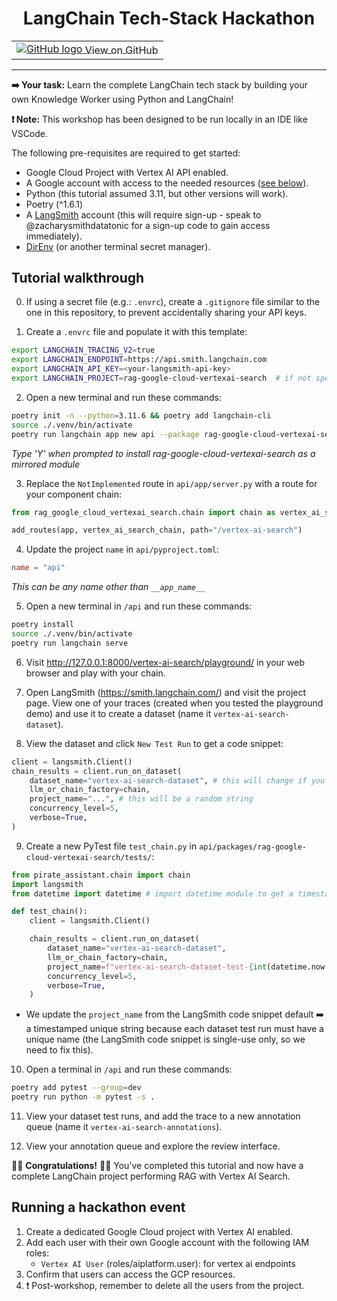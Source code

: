 <h1 align="center"> LangChain Tech-Stack Hackathon</h1>
<table align="center">
    <td>
        <a href="https://github.com/teamdatatonic/gen-ai-hackathon/blob/main/langchain-tech-stack-hackathon/">
            <img src="https://cloud.google.com/ml-engine/images/github-logo-32px.png" alt="GitHub logo">
            <span style="vertical-align: middle;">View on GitHub</span>
        </a>
    </td>
</table>
<hr>

**➡️ Your task:** Learn the complete LangChain tech stack by building your own Knowledge Worker using Python and LangChain!

**❗ Note:** This workshop has been designed to be run locally in an IDE like VSCode.

The following pre-requisites are required to get started:

- Google Cloud Project with Vertex AI API enabled.
- A Google account with access to the needed resources ([see below](#running-a-hackathon-event)).
- Python (this tutorial assumed 3.11, but other versions will work).
- Poetry (^1.6.1)
- A [LangSmith](https://smith.langchain.com/) account (this will require sign-up - speak to @zacharysmithdatatonic for a sign-up code to gain access immediately).
- [DirEnv](https://direnv.net/) (or another terminal secret manager).

## Tutorial walkthrough

0. If using a secret file (e.g.: `.envrc`), create a `.gitignore` file similar to the one in this repository, to prevent accidentally sharing your API keys.

1. Create a `.envrc` file and populate it with this template:

```bash
export LANGCHAIN_TRACING_V2=true
export LANGCHAIN_ENDPOINT=https://api.smith.langchain.com
export LANGCHAIN_API_KEY=<your-langsmith-api-key>
export LANGCHAIN_PROJECT=rag-google-cloud-vertexai-search  # if not specified, defaults to "default"
```

2. Open a new terminal and run these commands:

```bash
poetry init -n --python=3.11.6 && poetry add langchain-cli
source ./.venv/bin/activate
poetry run langchain app new api --package rag-google-cloud-vertexai-search
```

_Type 'Y' when prompted to install rag-google-cloud-vertexai-search as a mirrored module_

3. Replace the `NotImplemented` route in `api/app/server.py` with a route for your component chain:

```python
from rag_google_cloud_vertexai_search.chain import chain as vertex_ai_search_chain

add_routes(app, vertex_ai_search_chain, path="/vertex-ai-search")
```

4. Update the project `name` in `api/pyproject.toml`:
```toml
name = "api"
```

_This can be any name other than `__app_name__`_

5. Open a new terminal in `/api` and run these commands:

```bash
poetry install
source ./.venv/bin/activate
poetry run langchain serve
```

6. Visit http://127.0.0.1:8000/vertex-ai-search/playground/ in your web browser and play with your chain.

7. Open LangSmith (https://smith.langchain.com/) and visit the project page. View one of your traces (created when you tested the playground demo) and use it to create a dataset (name it `vertex-ai-search-dataset`).

8. View the dataset and click `New Test Run` to get a code snippet:

```python
client = langsmith.Client()
chain_results = client.run_on_dataset(
	dataset_name="vertex-ai-search-dataset", # this will change if you use a different dataset name.
	llm_or_chain_factory=chain,
	project_name="...", # this will be a random string
	concurrency_level=5,
	verbose=True,
)
```

9. Create a new PyTest file `test_chain.py` in `api/packages/rag-google-cloud-vertexai-search/tests/`:

```python
from pirate_assistant.chain import chain
import langsmith
from datetime import datetime # import datetime module to get a timestamp

def test_chain():
	client = langsmith.Client()

	chain_results = client.run_on_dataset(
		dataset_name="vertex-ai-search-dataset",
		llm_or_chain_factory=chain,
		project_name=f"vertex-ai-search-dataset-test-{int(datetime.now().strftime('%Y%m%d%H%M%S'))}", # use a timestamped unique project name each re-run
		concurrency_level=5,
		verbose=True,
	)
```

- We update the `project_name` from the LangSmith code snippet default ➡️ a timestamped unique string because each dataset test run must have a unique name (the LangSmith code snippet is single-use only, so we need to fix this).

10. Open a terminal in `/api` and run these commands:

```bash
poetry add pytest --group=dev
poetry run python -m pytest -s .
```

11. View your dataset test runs, and add the trace to a new annotation queue (name it `vertex-ai-search-annotations`).

12. View your annotation queue and explore the review interface.

🎉🎉 **Congratulations!** 🎉🎉
You've completed this tutorial and now have a complete LangChain project performing RAG with Vertex AI Search.

## Running a hackathon event

1. Create a dedicated Google Cloud project with Vertex AI enabled.
2. Add each user with their own Google account with the following IAM roles:
    - `Vertex AI User` (roles/aiplatform.user): for vertex ai endpoints
3. Confirm that users can access the GCP resources.
4. ❗ Post-workshop, remember to delete all the users from the project.
